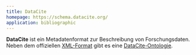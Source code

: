 ```yaml
---
title: DataCite
homepage: https://schema.datacite.org/
application: bibliographic
---
```


**DataCite** ist ein Metadatenformat zur Beschreibung von Forschungsdaten.
Neben dem offiziellen [XML-Format](datacite/xml) gibt es eine
[DataCite-Ontologie](rdf/voc/dcite).

